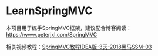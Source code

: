 # LearnSpringMVC

本项目用于练手SpringMVC框架，建议配合博客阅读：https://www.peterjxl.com/SpringMVC

相关视频教程：[SpringMVC教程IDEA版-3天-2018黑马SSM-03](https://www.bilibili.com/video/av47953244/)

